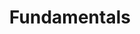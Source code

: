 ---
title: Fundamentals
description: Get Started with Harness CDE (Gitspaces)
sidebar_position: 1
sidebar_label: Fundamentals
---
